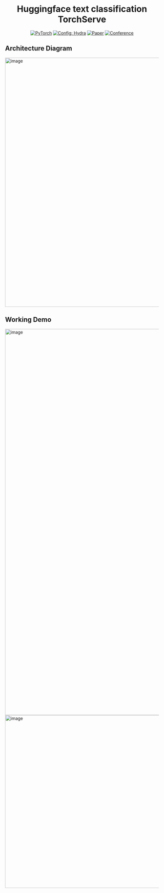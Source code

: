 <div align="center">

# Huggingface text classification TorchServe

<a href="https://pytorch.org/get-started/locally/"><img alt="PyTorch" src="https://img.shields.io/badge/PyTorch-ee4c2c?logo=pytorch&logoColor=white"></a>
<a href="https://hydra.cc/"><img alt="Config: Hydra" src="https://img.shields.io/badge/Config-Hydra-89b8cd"></a>
[![Paper](http://img.shields.io/badge/paper-arxiv.1001.2234-B31B1B.svg)](https://www.nature.com/articles/nature14539)
[![Conference](http://img.shields.io/badge/AnyConference-year-4b44ce.svg)](https://papers.nips.cc/paper/2020)

</div>

## Architecture Diagram

<img width="813" alt="image" src="https://user-images.githubusercontent.com/57321948/213625136-98060063-f41f-47e8-bf7b-7cbeb4aba4e2.png">


## Working Demo

<img width="1260" alt="image" src="https://user-images.githubusercontent.com/57321948/211318330-334953ec-a5b0-466b-9e59-f34124363f9b.png">


<img width="564" alt="image" src="https://user-images.githubusercontent.com/57321948/211318408-5f9d8766-461f-42b8-a068-646173cda3e0.png">


